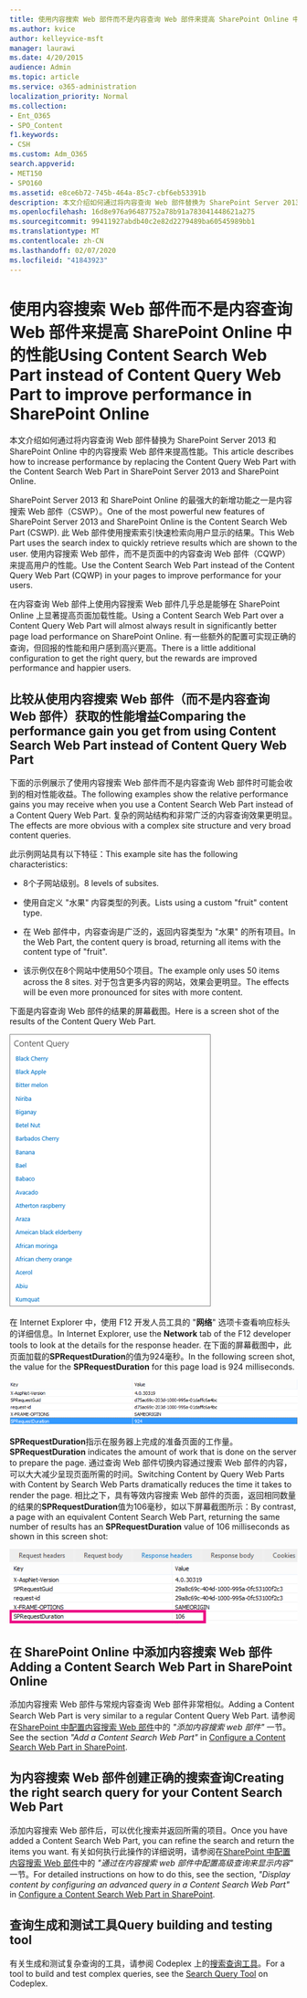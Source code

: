 ```yaml
---
title: 使用内容搜索 Web 部件而不是内容查询 Web 部件来提高 SharePoint Online 中的性能
ms.author: kvice
author: kelleyvice-msft
manager: laurawi
ms.date: 4/20/2015
audience: Admin
ms.topic: article
ms.service: o365-administration
localization_priority: Normal
ms.collection:
- Ent_O365
- SPO_Content
f1.keywords:
- CSH
ms.custom: Adm_O365
search.appverid:
- MET150
- SPO160
ms.assetid: e8ce6b72-745b-464a-85c7-cbf6eb53391b
description: 本文介绍如何通过将内容查询 Web 部件替换为 SharePoint Server 2013 和 SharePoint Online 中的内容搜索 Web 部件来提高性能。
ms.openlocfilehash: 16d8e976a96487752a78b91a783041448621a275
ms.sourcegitcommit: 99411927abdb40c2e82d2279489ba60545989bb1
ms.translationtype: MT
ms.contentlocale: zh-CN
ms.lasthandoff: 02/07/2020
ms.locfileid: "41843923"
---
```

# <a name="using-content-search-web-part-instead-of-content-query-web-part-to-improve-performance-in-sharepoint-online"></a><span data-ttu-id="ed30f-103">使用内容搜索 Web 部件而不是内容查询 Web 部件来提高 SharePoint Online 中的性能</span><span class="sxs-lookup"><span data-stu-id="ed30f-103">Using Content Search Web Part instead of Content Query Web Part to improve performance in SharePoint Online</span></span>

<span data-ttu-id="ed30f-104">本文介绍如何通过将内容查询 Web 部件替换为 SharePoint Server 2013 和 SharePoint Online 中的内容搜索 Web 部件来提高性能。</span><span class="sxs-lookup"><span data-stu-id="ed30f-104">This article describes how to increase performance by replacing the Content Query Web Part with the Content Search Web Part in SharePoint Server 2013 and SharePoint Online.</span></span>
  
<span data-ttu-id="ed30f-105">SharePoint Server 2013 和 SharePoint Online 的最强大的新增功能之一是内容搜索 Web 部件（CSWP）。</span><span class="sxs-lookup"><span data-stu-id="ed30f-105">One of the most powerful new features of SharePoint Server 2013 and SharePoint Online is the Content Search Web Part (CSWP).</span></span> <span data-ttu-id="ed30f-106">此 Web 部件使用搜索索引快速检索向用户显示的结果。</span><span class="sxs-lookup"><span data-stu-id="ed30f-106">This Web Part uses the search index to quickly retrieve results which are shown to the user.</span></span> <span data-ttu-id="ed30f-107">使用内容搜索 Web 部件，而不是页面中的内容查询 Web 部件（CQWP）来提高用户的性能。</span><span class="sxs-lookup"><span data-stu-id="ed30f-107">Use the Content Search Web Part instead of the Content Query Web Part (CQWP) in your pages to improve performance for your users.</span></span>
  
<span data-ttu-id="ed30f-108">在内容查询 Web 部件上使用内容搜索 Web 部件几乎总是能够在 SharePoint Online 上显著提高页面加载性能。</span><span class="sxs-lookup"><span data-stu-id="ed30f-108">Using a Content Search Web Part over a Content Query Web Part will almost always result in significantly better page load performance on SharePoint Online.</span></span> <span data-ttu-id="ed30f-109">有一些额外的配置可实现正确的查询，但回报的性能和用户感到高兴更高。</span><span class="sxs-lookup"><span data-stu-id="ed30f-109">There is a little additional configuration to get the right query, but the rewards are improved performance and happier users.</span></span>
  
## <a name="comparing-the-performance-gain-you-get-from-using-content-search-web-part-instead-of-content-query-web-part"></a><span data-ttu-id="ed30f-110">比较从使用内容搜索 Web 部件（而不是内容查询 Web 部件）获取的性能增益</span><span class="sxs-lookup"><span data-stu-id="ed30f-110">Comparing the performance gain you get from using Content Search Web Part instead of Content Query Web Part</span></span>

<span data-ttu-id="ed30f-111">下面的示例展示了使用内容搜索 Web 部件而不是内容查询 Web 部件时可能会收到的相对性能收益。</span><span class="sxs-lookup"><span data-stu-id="ed30f-111">The following examples show the relative performance gains you may receive when you use a Content Search Web Part instead of a Content Query Web Part.</span></span> <span data-ttu-id="ed30f-112">复杂的网站结构和非常广泛的内容查询效果更明显。</span><span class="sxs-lookup"><span data-stu-id="ed30f-112">The effects are more obvious with a complex site structure and very broad content queries.</span></span>
  
<span data-ttu-id="ed30f-113">此示例网站具有以下特征：</span><span class="sxs-lookup"><span data-stu-id="ed30f-113">This example site has the following characteristics:</span></span>
  
- <span data-ttu-id="ed30f-114">8个子网站级别。</span><span class="sxs-lookup"><span data-stu-id="ed30f-114">8 levels of subsites.</span></span>
    
- <span data-ttu-id="ed30f-115">使用自定义 "水果" 内容类型的列表。</span><span class="sxs-lookup"><span data-stu-id="ed30f-115">Lists using a custom "fruit" content type.</span></span>
    
- <span data-ttu-id="ed30f-116">在 Web 部件中，内容查询是广泛的，返回内容类型为 "水果" 的所有项目。</span><span class="sxs-lookup"><span data-stu-id="ed30f-116">In the Web Part, the content query is broad, returning all items with the content type of "fruit".</span></span>
    
- <span data-ttu-id="ed30f-117">该示例仅在8个网站中使用50个项目。</span><span class="sxs-lookup"><span data-stu-id="ed30f-117">The example only uses 50 items across the 8 sites.</span></span> <span data-ttu-id="ed30f-118">对于包含更多内容的网站，效果会更明显。</span><span class="sxs-lookup"><span data-stu-id="ed30f-118">The effects will be even more pronounced for sites with more content.</span></span>
    
<span data-ttu-id="ed30f-119">下面是内容查询 Web 部件的结果的屏幕截图。</span><span class="sxs-lookup"><span data-stu-id="ed30f-119">Here is a screen shot of the results of the Content Query Web Part.</span></span>
  
![显示 Web 部件的内容查询的图形](media/b3d41f20-dfe5-46ed-9c0a-31057e82de33.png)
  
<span data-ttu-id="ed30f-121">在 Internet Explorer 中，使用 F12 开发人员工具的 "**网络**" 选项卡查看响应标头的详细信息。</span><span class="sxs-lookup"><span data-stu-id="ed30f-121">In Internet Explorer, use the **Network** tab of the F12 developer tools to look at the details for the response header.</span></span> <span data-ttu-id="ed30f-122">在下面的屏幕截图中，此页面加载的**SPRequestDuration**的值为924毫秒。</span><span class="sxs-lookup"><span data-stu-id="ed30f-122">In the following screen shot, the value for the **SPRequestDuration** for this page load is 924 milliseconds.</span></span> 
  
![显示请求持续时间为 924 的屏幕截图](media/343571f2-a249-4de2-bc11-2cee93498aea.png)
  
 <span data-ttu-id="ed30f-124">**SPRequestDuration**指示在服务器上完成的准备页面的工作量。</span><span class="sxs-lookup"><span data-stu-id="ed30f-124">**SPRequestDuration** indicates the amount of work that is done on the server to prepare the page.</span></span> <span data-ttu-id="ed30f-125">通过查询 Web 部件切换内容通过搜索 Web 部件的内容，可以大大减少呈现页面所需的时间。</span><span class="sxs-lookup"><span data-stu-id="ed30f-125">Switching Content by Query Web Parts with Content by Search Web Parts dramatically reduces the time it takes to render the page.</span></span> <span data-ttu-id="ed30f-126">相比之下，具有等效内容搜索 Web 部件的页面，返回相同数量的结果的**SPRequestDuration**值为106毫秒，如以下屏幕截图所示：</span><span class="sxs-lookup"><span data-stu-id="ed30f-126">By contrast, a page with an equivalent Content Search Web Part, returning the same number of results has an **SPRequestDuration** value of 106 milliseconds as shown in this screen shot:</span></span> 
  
![显示请求持续时间为 106 的屏幕截图](media/b46387ac-660d-4e5e-a11c-cc430e912962.png)
  
## <a name="adding-a-content-search-web-part-in-sharepoint-online"></a><span data-ttu-id="ed30f-128">在 SharePoint Online 中添加内容搜索 Web 部件</span><span class="sxs-lookup"><span data-stu-id="ed30f-128">Adding a Content Search Web Part in SharePoint Online</span></span>

<span data-ttu-id="ed30f-129">添加内容搜索 Web 部件与常规内容查询 Web 部件非常相似。</span><span class="sxs-lookup"><span data-stu-id="ed30f-129">Adding a Content Search Web Part is very similar to a regular Content Query Web Part.</span></span> <span data-ttu-id="ed30f-130">请参阅在[SharePoint 中配置内容搜索 Web 部件](https://support.office.com/article/Configure-a-Content-Search-Web-Part-in-SharePoint-0dc16de1-dbe4-462b-babb-bf8338c36c9a)中的 *"添加内容搜索 web 部件"* 一节。</span><span class="sxs-lookup"><span data-stu-id="ed30f-130">See the section  *"Add a Content Search Web Part"*  in [Configure a Content Search Web Part in SharePoint](https://support.office.com/article/Configure-a-Content-Search-Web-Part-in-SharePoint-0dc16de1-dbe4-462b-babb-bf8338c36c9a).</span></span>
  
## <a name="creating-the-right-search-query-for-your-content-search-web-part"></a><span data-ttu-id="ed30f-131">为内容搜索 Web 部件创建正确的搜索查询</span><span class="sxs-lookup"><span data-stu-id="ed30f-131">Creating the right search query for your Content Search Web Part</span></span>

<span data-ttu-id="ed30f-132">添加内容搜索 Web 部件后，可以优化搜索并返回所需的项目。</span><span class="sxs-lookup"><span data-stu-id="ed30f-132">Once you have added a Content Search Web Part, you can refine the search and return the items you want.</span></span> <span data-ttu-id="ed30f-133">有关如何执行此操作的详细说明，请参阅在[SharePoint 中配置内容搜索 Web 部件](https://support.office.com/article/Configure-a-Content-Search-Web-Part-in-SharePoint-0dc16de1-dbe4-462b-babb-bf8338c36c9a)中的 *"通过在内容搜索 web 部件中配置高级查询来显示内容"* 一节。</span><span class="sxs-lookup"><span data-stu-id="ed30f-133">For detailed instructions on how to do this, see the section,  *"Display content by configuring an advanced query in a Content Search Web Part"*  in [Configure a Content Search Web Part in SharePoint](https://support.office.com/article/Configure-a-Content-Search-Web-Part-in-SharePoint-0dc16de1-dbe4-462b-babb-bf8338c36c9a).</span></span>
  
## <a name="query-building-and-testing-tool"></a><span data-ttu-id="ed30f-134">查询生成和测试工具</span><span class="sxs-lookup"><span data-stu-id="ed30f-134">Query building and testing tool</span></span>

<span data-ttu-id="ed30f-135">有关生成和测试复杂查询的工具，请参阅 Codeplex 上的[搜索查询工具](https://sp2013searchtool.codeplex.com/)。</span><span class="sxs-lookup"><span data-stu-id="ed30f-135">For a tool to build and test complex queries, see the [Search Query Tool](https://sp2013searchtool.codeplex.com/) on Codeplex.</span></span> 
  

